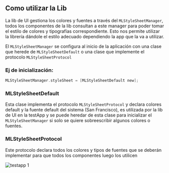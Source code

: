 ## Como utilizar la Lib

La lib de UI gestiona los colores y fuentes a través del `MLStyleSheetManager`, todos los componentes de la lib consultan a este manager para poder tomar el estilo de colores y tipografías correspondiente.
Esto nos permite utilizar la librería dándole el estilo adecuado dependiendo la app que la va a utilizar.

El `MLStyleSheetManager` se configura al inicio de la aplicación con una clase que herede de `MLStyleSheetDefault` o una clase que implemente el protocolo `MLStyleSheetProtocol` 

### Ej de inicialización:
```objective-c
MLStyleSheetManager.styleSheet = [MLStyleSheetDefault new];
```

### MLStyleSheetDefault
Esta clase implementa el protocolo `MLStyleSheetProtocol` y declara colores default y la fuente default del sistema (San Francisco), es utilizada por la lib de UI en la testApp y se puede heredar de esta clase para inicializar el `MLStyleSheetManager` si solo se quiere sobreescribir algunos colores o fuentes.

### MLStyleSheetProtocol
Este protocolo declara todos los colores y tipos de fuentes que se deberán implementar para que todos los componentes luego los utilicen

![testapp 1](https://cloud.githubusercontent.com/assets/17389431/16657989/f6e4324a-443a-11e6-91fa-283eb53ddca6.gif)